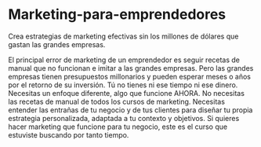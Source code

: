 # Marketing-para-emprendedores
Crea estrategias de marketing efectivas sin los millones de dólares que gastan las grandes empresas.

El principal error de marketing de un emprendedor es seguir recetas de manual que no funcionan e imitar a las grandes empresas. Pero las grandes empresas tienen presupuestos millonarios y pueden esperar meses o años por el retorno de su inversión. Tú no tienes ni ese tiempo ni ese dinero. Necesitas un enfoque diferente, algo que funcione AHORA. No necesitas las recetas de manual de todos los cursos de marketing. Necesitas entender las entrañas de tu negocio y de tus clientes para diseñar tu propia estrategia personalizada, adaptada a tu contexto y objetivos. Si quieres hacer marketing que funcione para tu negocio, este es el curso que estuviste buscando por tanto tiempo.
